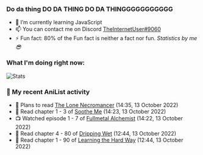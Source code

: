 ### Do da thing DO DA THING DO DA THINGGGGGGGGGGG

<!-- **TheInternetUser0/TheInternetUser0** is a ✨ _special_ ✨ repository because its `README.md` (this file) appears on your GitHub profile. -->


- 🌱 I’m currently learning JavaScript
- 📫 You can contact me on Discord [TheInternetUser#9060](https://discord.com/users/534117072796385300)
- ⚡ Fun fact: 80% of the Fun fact is neither a fact nor fun. _Statistics by me 😎_

### What I'm doing right now:
![Stats](https://discord.c99.nl/widget/theme-3/534117072796385300.png)

### 🌸 My recent AniList activity

<!-- ANILIST_ACTIVITY:start -->

-   📖 Plans to read [The Lone Necromancer](https://anilist.co/manga/139572) (14:35, 13 October 2022)
-   📖 Read chapter 1 - 3 of [Soothe Me](https://anilist.co/manga/132973) (14:23, 13 October 2022)
-   📺 Watched episode 1 - 7 of [Fullmetal Alchemist](https://anilist.co/anime/121) (14:22, 13 October 2022)
-   📖 Read chapter 4 - 80 of [Dripping Wet](https://anilist.co/manga/133057) (12:44, 13 October 2022)
-   📖 Read chapter 1 - 90 of [Learning the Hard Way](https://anilist.co/manga/128976) (12:44, 13 October 2022)

<!-- ANILIST_ACTIVITY:end -->

